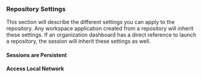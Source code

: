 ### Repository Settings

This section will describe the different settings you can apply to the repository. Any workspace application created from a repository will inherit these settings. If an organization dashboard has a direct reference to launch a repository, the session will inherit these settings as well.

#### Sessions are Persistent

#### Access Local Network